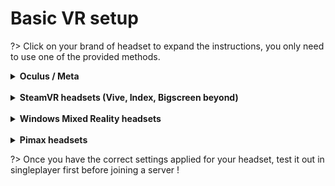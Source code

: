 # Basic VR setup

?> Click on your brand of headset to expand the instructions, you only need to use one of the provided methods.


<details>
  <summary style="cursor: pointer"><b>Oculus / Meta</b></summary>

<!-- tabs:start -->

#### **Native Oculus (Recommended)**
This is the easiest and for most users the best method

1. First make sure that you have successfully set up Quest link or Air link and that the headset is connected to your PC - [Tutorial how to do so](https://www.meta.com/help/quest/articles/headsets-and-accessories/oculus-link/connect-with-air-link/)  
   1.1. If youre using an Oculus Rift (S) then you simply need to have the headset connected and showing in the oculus app.  
2. In the Oculus App, <ins>Settings > General</ins> enable "Unknown sources" and next to the "OpenXR Runtime" press "Set Oculus as active" (If its greyed out then you don't need to press it)  
3. In Content Manager go to <ins>Settings > Assetto Corsa > Video</ins> and set "Rendering Mode" to "Oculus Rift".

**You do not need SteamVR for this**

#### **OpenComposite OpenXR**
Should deliver a similar experience to Native Oculus but will let you use the OpenXR Toolkit  
Intended more for advanced users

1. First make sure that you have successfully set up Quest link or Air link and that the headset is connected to your PC - [Tutorial how to do so](https://www.meta.com/help/quest/articles/headsets-and-accessories/oculus-link/connect-with-air-link/)  
   1.1. If youre using an Oculus Rift (S) then you simply need to have the headset connected and showing in the oculus app.  
2. In the Oculus App, <ins>Settings > General</ins> enable "Unknown sources" and next to the "OpenXR Runtime" press "Set Oculus as active" (If its greyed out then you don't need to press it)  
3. Set up OpenComposite, [instructions here](/opencomposite-openxr-toolkit?id=to-install-opencomposite)
4. In Content Manager go to <ins>Settings > Assetto Corsa > Video</ins> and set "Rendering Mode" to "OpenVR"  


#### **Virtual Desktop**
Virtual Desktop can potentially deliver a better experience but it is also paid.

1. Purchase Virtual Desktop on the Oculus / Meta store (do not buy it on steam itself)
2. Follow the instructions provided in Virtual Desktop to connect your headset to your PC (Quest / Air Link is not required).   
3. Open the Virtual Desktop Streamer application, and under settings, select VirtualDesktopXR (VDXR) as the OpenXR runtime.
4. Set up OpenComposite, [instructions here](/opencomposite-openxr-toolkit?id=to-install-opencomposite)
5. In Content Manager go to <ins>Settings > Assetto Corsa > Video</ins> and set "Rendering Mode" to "OpenVR"  


#### **SteamVR**
Generally not recommended to use

1. First make sure that you have successfully set up Quest link or Air link and that the headset is connected to your PC - [Tutorial how to do so](https://www.meta.com/help/quest/articles/headsets-and-accessories/oculus-link/connect-with-air-link/)  
   1.1. If youre using an Oculus Rift (S) then you simply need to have the headset connected and showing in the oculus app.  
3. Install and set up SteamVR from Steam  
4. In Content Manager go to <ins>Settings > Assetto Corsa > Video</ins> and set "Rendering Mode" to "OpenVR"

<!-- tabs:end -->

### Oculus / Meta additional notes and troubleshooting  

- If you're using the USB cable and quest link (wired) set the encode bitrate to 500mbps or higher in the Oculus Debug Tool. More info about the [Oculus Debug Tool here](https://smartglasseshub.com/oculus-debug-tool/).  
- Game lagging when using the headset wirelessly: Your router might not be able to handle the high amount of bandwidth required for a smooth experience, this will generally show as high network latency. Try to lower the bitrate in the [Oculus Debug Tool](https://smartglasseshub.com/oculus-debug-tool/) or set it to 0 for auto bitrate.  
- When using USB-C make sure your headset runs at USB 3 and not USB 2 speeds (Should be around 1.5Gbps or higher), if it keeps connecting via USB 2 even with a new cable and using a USB 3 port, reset your headset to factory defaults which will fix the issue.

</details>
<br>

<details>
  <summary style="cursor: pointer"><b>SteamVR headsets (Vive, Index, Bigscreen beyond)</b></summary>



### Using SteamVR:  
1. Make sure your headset is connected to your PC
2. Install and set up SteamVR from Steam  
3. In Content Manager go to <ins>Settings > Assetto Corsa > Video</ins> and change "Rendering Mode" to "OpenVR"
</details>
<br>

<details>
  <summary style="cursor: pointer"><b>Windows Mixed Reality headsets</b></summary>

<!-- tabs:start -->

#### **Using OpenComposite (Recommended)**
1. Make sure your headset is connected to your PC  
2. Install and set up Windows Mixed Reality from the Microsoft Store
3. Install and set up OpenXR Tools for Windows Mixed Reality from the Microsoft Store  
   3.1. If you see a button that says "Set as active runtime" - press it.  
5. Set up OpenComposite, [instructions here](/opencomposite-openxr-toolkit?id=to-install-opencomposite)  
6. In Content Manager go to <ins>Settings > Assetto Corsa > Video</ins> and change "Rendering Mode" to "OpenVR"  

Using this method you can also look into the [OpenXR Toolkit](/opencomposite-openxr-toolkit?id=_72-openxr-toolkit)

#### **Using SteamVR**
1. Make sure your headset is connected to your PC  
2. Install and set up Windows Mixed Reality from the Microsoft Store  
3. Install and set up SteamVR from Steam  
4. Install Windows Mixed Reality for SteamVR from Steam  
5. In Content Manager go to <ins>Settings > Assetto Corsa > Video</ins> and change "Rendering Mode" to "OpenVR"  

<!-- tabs:end -->

</details>
<br>

<details>
  <summary style="cursor: pointer"><b>Pimax headsets</b></summary>

<!-- tabs:start -->

#### **Using OpenComposite (Recommended)**
1. Make sure your headset is connected to your PC  
2. Install and set up Pimax Play, [link here](https://pimax.com/pages/downloads-manuals)  
3. Set the OpenXR Runtime to Pimax OpenXR in Pimax Play, [instructions here](https://pimax.com/blogs/blogs/how-to-use-pimax-openxr)  
5. Set up OpenComposite, [instructions here](/opencomposite-openxr-toolkit?id=to-install-opencomposite)
6. In Content Manager go to <ins>Settings > Assetto Corsa > Video</ins> and change "Rendering Mode" to "OpenVR"  

Using this method you can also look into the [instructions here](/opencomposite-openxr-toolkit?id=to-install-opencomposite)

#### **Using SteamVR**
1. Make sure your headset is connected to your PC
2. Install and set up Pimax Play, [Link here](https://pimax.com/pages/downloads-manuals)
3. Install and set up SteamVR from Steam  
4. In Content Manager go to <ins>Settings > Assetto Corsa > Video</ins> and change "Rendering Mode" to "OpenVR"

<!-- tabs:end -->

</details>

?> Once you have the correct settings applied for your headset, test it out in singleplayer first before joining a server !
